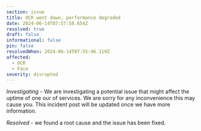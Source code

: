 ```yaml
---
section: issue
title: OCR went down, performance degraded
date: 2024-06-14T07:57:58.654Z
resolved: true
draft: false
informational: false
pin: false
resolvedWhen: 2024-06-14T07:55:46.119Z
affected:
  - OCR
  - Face
severity: disrupted
---
```

*Investigating* - We are investigating a potential issue that might affect the uptime of one our of services. We are sorry for any inconvenience this may cause you. This incident post will be updated once we have more information.

*﻿Resolved* - we found a root cause and the issue has been fixed.